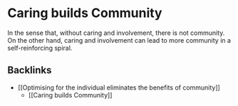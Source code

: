 # Caring builds Community
In the sense that, without caring and involvement, there is not community. On the other hand, caring and involvement can lead to more community in a self-reinforcing spiral.

## Backlinks
* [[Optimising for the individual eliminates the benefits of community]]
	* [[Caring builds Community]]

<!-- #p1 -->

<!-- {BearID:D1FA2E79-C2BF-4F96-B1E0-262AA6B4A0A8-98900-0000B59FC194ED32} -->
